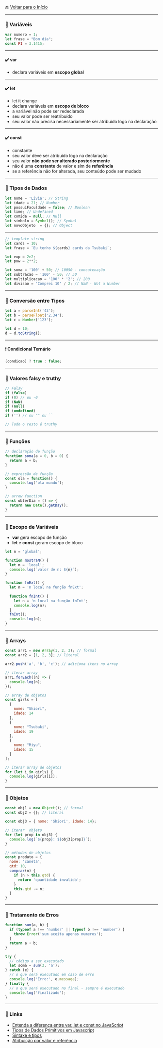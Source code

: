 🔙 [Voltar para o Início](https://github.com/4L1C3-R4BB1T/estudos/tree/main/javascript "Voltar para o Início")

---

### 🔸 Variáveis
```js
var numero = 1;
let frase = "Bom dia";
const PI = 3.1415; 
```

---

#### ✔️ var
* declara variáveis em **escopo global**

---

#### ✔️ let
* let it change 
* declara variáveis em **escopo de bloco**
* a variável não pode ser redeclarada
* seu valor pode ser reatribuído
* seu valor não precisa necessariamente ser atribuído logo na declaração

---

#### ✔️ const 
* constante
* seu valor deve ser atribuído logo na declaração 
* seu valor **não pode ser alterado posteriormente**
* não é uma **constante** de valor e sim de **referência**
* se a referência não for alterada, seu conteúdo pode ser mudado

---

### 🔸 Tipos de Dados 
```js
let nome = 'Livia'; // String
let idade = 21; // Number
let possuiFaculdade = false; // Boolean
let time; // Undefined
let comida = null; // Null
let simbolo = Symbol(); // Symbol
let novoObjeto  = {}; // Object
```

---


```js
// template string
let cards = 10;
let frase = `Eu tenho ${cards} cards da Tsubaki`;

let exp = 2e2;
let pow = 2**2;

let soma = '100' + 50; // 10050 - concatenação
let subtracao = '100' - 50; // 50
let multiplicacao = '100' * '2'; // 200
let divisao = 'Comprei 10' / 2; // NaN - Not a Number
```

---

### 🔸 Conversão entre Tipos 
```js
let a = parseInt('43'); 
let b = parseFloat('2.34');
let c = Number('123');

let d = 10;
d = d.toString();
```

---

#### ❗️ Condicional Ternário
```js
(condicao) ? true : false;
```

---

### 🔸 Valores falsy e truthy
```js
// Falsy
if (false)
if (0) // ou -0
if (NaN)
if (null)
if (undefined)
if ('') // ou "" ou `` 

// Todo o resto é truthy
```

---

### 🔸 Funções
```js
// declaração de função
function soma(a = 0, b = 0) {
  return a + b;
}

// expressão de função
const ola = function() {
  console.log('ola mundo');
}

// arrow function
const obterDia = () => {
  return new Date().getDay();
}
```

---

### 🔸 Escopo de Variáveis
* **var** gera escopo de função
* **let** e **const** geram escopo de bloco

```js
let n = 'global';

function mostraN() {
  let n = 'local';
  console.log(`valor de n: ${n}`);
}

function fnExt() {
  let n = 'n local na função fnExt';
  
  function fnInt() {
    let n = 'n local na função fnInt';
    console.log(n);
  }
  fnInt();
  console.log(n);
}
```

---

### 🔸 Arrays
```js
const arr1 = new Array(1, 2, 3); // formal
const arr2 = [1, 2, 3]; // literal

arr2.push('a', 'b', 'c'); // adiciona itens no array

// iterar array
arr1.forEach((n) => {
  console.log(n);
});

// array de objetos
const girls = [
  { 
    nome: "Shiori", 
    idade: 14
  },
  { 
    nome: "Tsubaki", 
    idade: 19
  },
  { 
    nome: "Miyu", 
    idade: 15
  }
];

// iterar array de objetos
for (let i in girls) {
  console.log(girls[i]);
}
```

---

### 🔸 Objetos
```js
const obj1 = new Object(); // formal
const obj2 = {}; // literal

const obj3 = { nome: 'Shiori', idade: 14};

// iterar  objeto
for (let prop in obj3) {
  console.log(`${prop}: ${obj3[prop]}`);
}

// métodos de objetos
const produto = {
  nome: 'caneta',
  qtd: 10,
  comprar(n) {
    if (n > this.qtd) {
      return 'quantidade invalida';
    }
    this.qtd -= n;
  }
}
```

---

### 🔸 Tratamento de Erros
```js
function sum(a, b) {
  if (typeof a !== 'number' || typeof b !== 'number') {
    throw Error('sum aceita apenas numeros');
  }
  return a + b;
}

try {
  // código a ser executado
  let soma = sum(3, 'a');
} catch (e) {
  // o que será executado em caso de erro
  console.log('Erro:', e.message);
} finally {
  // o que será executado no final - sempre é executado
  console.log('finalizado');
}
```

---

### 🔗 Links
* [Entenda a diferença entre var, let e const no JavaScript](https://www.alura.com.br/artigos/entenda-diferenca-entre-var-let-e-const-no-javascript#var)  
* [Tipos de Dados Primitivos em Javascript](https://medium.com/@alves.guilherme1357/tipos-de-dados-primitivos-em-javascript-d7380564933c)  
* [Sintaxe e tipos](https://developer.mozilla.org/pt-BR/docs/Web/JavaScript/Guide/Grammar_and_types)
* [Atribuição por valor e referência](https://blog.azagatti.dev/assignment-value-and-reference/#:~:text=Os%20valores%20primitivos%20no%20JavaScript,atribu%C3%ADmos%20uma%20vari%C3%A1vel%20a%20outra.)
